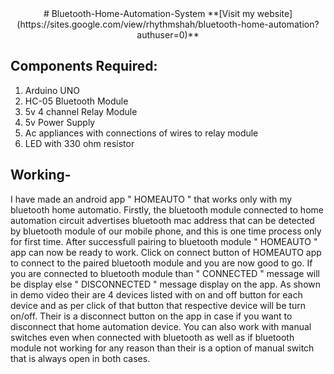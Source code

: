 <div align="center">
# Bluetooth-Home-Automation-System
**[Visit my website](https://sites.google.com/view/rhythmshah/bluetooth-home-automation?authuser=0)**
</div>

## **Components Required:**
1. Arduino UNO
2. HC-05 Bluetooth Module
3.  5v 4 channel Relay Module
4.  5v Power Supply
5.  Ac appliances with connections of wires to relay module
6.  LED with 330 ohm resistor

## **Working-**

I have made an android app " HOMEAUTO " that works only with my bluetooth home automatio. Firstly, the bluetooth module connected to home automation circuit advertises bluetooth mac address that can be detected by bluetooth module of our mobile phone, and this is one time process only for first time. After successfull pairing to bluetooth module " HOMEAUTO " app can now be ready to work. Click on connect button of HOMEAUTO app to connect to the paired bluetooth module and you are now good to go. If you are connected to bluetooth module than " CONNECTED " message will be display else " DISCONNECTED " message display on the app. As shown in demo video their are 4 devices listed with on and off button for each device and as per click of that button that respective device will be turn on/off. Their is a disconnect button on the app in case if you want to disconnect that home automation device. You can also work with manual switches even when connected with bluetooth as well as if bluetooth module not working for any reason than their is a option of manual switch that is always open in both cases.
